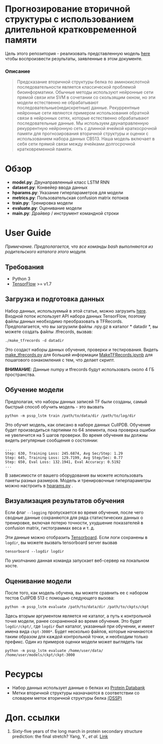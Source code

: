 
# Прогнозирование вторичной структуры с использованием длительной кратковременной памяти

Цель этого репозитория - реализовать представленную модель [here](https://arxiv.org/pdf/1412.7828.pdf) чтобы воспроизвести результаты, заявленные в этом документе.
### Описание
> Предсказание вторичной структуры белка по аминокислотной последовательности является классической проблемой биоинформатики. Обычные методы используют нейронные сети прямой связи или SVM в сочетании со скользящим окном, 
но эти модели естественно не обрабатывают последовательные(недискретные) данные. Рекуррентные нейронные сети являются примером использования обратной связи
в нейронных сетях, которые естественно обрабатывают последовательные данные. Мы используем двунаправленную рекуррентную нейронную сеть с длинной
ячейкой краткосрочной памяти для прогнозирования вторичной структуры и оценки с использованием набора данных CB513. Наша модель
включает в себя сети прямой связи между ячейками долгосрочной кратковременной памяти.

# Обзор

- **model.py**: Двунаправленный класс LSTM RNN
- **dataset.py**: Конвейер ввода данных
- **hparams.py**: Указание гиперпараметров для модели
- **metrics.py**: Пользовательская confusion matrix потоков
- **train.py**: Тренировка модели
- **evaluate.py**: Оценивание модели
- **__main__.py**: Драйвер / инструмент командной строки

# User Guide
*Примечание. Предполагается, что все команды bash выполняются из родительского каталога этого модуля.*

## Требования

- Python 3
- [TensorFlow](https://www.tensorflow.org/install/) >= v1.7


## Загрузка и подготовка данных

Набор данных, используемый в этой статье, можно загрузить [here](https://www.princeton.edu/~jzthree/datasets/ICML2014/). Входной поток использует API набора данных TensorFlow, поэтому файлы данных необходимо преобразовать в TFRecords. Предполагается, что вы загрузили файлы .npy.gz в каталог * datadir *, вы можете создать файлы .tfrecords, вызвав:
```
./make_tfrecords -d datadir
```
Это создаст наборы данных обучения, проверки и тестирования. Видеть [make_tfrecords.py](./make_tfrecords.py) для большей информации [MakeTFRecords.ipynb](./MakeTFRecords.ipynb) для пошагового ознакомления с тем, что делает скрипт.

**ВНИМАНИЕ**: Данные numpy и tfrecords будут использовать около 4 ГБ пространства.

## Обучение модели

Предполагая, что наборы данных записей TF были созданы, самый быстрый способ обучить модель - это вызвать
```
python -m pssp_lstm train /path/to/data/dir /path/to/log/dir
```
Это обучит модель, как описано в наборе данных CullPDB. Обучение будет производиться партиями по 64 элемента, пока проверка ошибки не увеличится на 5 шагов проверки. Во время обучения вы должны видеть регулярные сообщения о состоянии: 
```
...
Step: 630, Training Loss: 245.6874, Avg Sec/Step: 1.29
Step: 645, Training Loss: 129.7199, Avg Step/Sec: 0.77
Step: 650, Eval Loss: 132.1941, Eval Accuracy: 0.5192
...
```

В зависимости от вашего оборудования вы можете использовать пакеты разных размеров. Модель и тренировочные гиперпараметры можно настроить в [hparams.py](./pssp_lstm/hparams.py) .

## Визуализация результатов обучения

Если флаг `--logging` пропускается во время обучения, после чего сводные данные сохраняются для ряда статистических данных о тренировке, включая  потерю точности, ухудшение показателей в confusion matrix, гистограммах веса и т. д.

Эти данные можно отобразить [Tensorboard](https://github.com/tensorflow/tensorboard). Если логи сохранены в  `logdir`, вы можете вызвать tensorboard server вызвав
```
tensorboard --logdir logdir
```
По умолчанию данная команда запускает веб-сервер на локальном хосте.

## Оценивание модели

После того, как модель обучена, вы можете сравнить ее с набором тестов CullPDB 513 с помощью следующего вызова:
```
python -m pssp_lstm evaluate /path/to/data/dir /path/to/ckpts/ckpt
```
Здесь вторым аргументом является не каталог, а путь к контрольной точке модели, ранее сохраненной во время обучения. Это будет  `logdir/ckpt/`, где `logdir` был каталог, указанный при обучении, и имеет имена вида `ckpt-3000*`. Будет несколько файлов, которые начинаются таким образом для каждой контрольной точки, и необходим только префикс. Один из примеров оценки модели может выглядеть так
```
python -m pssp_lstm evaluate /home/user/data/ /home/user/models/ckpt/ckpt-3000
```

# Ресурсы


- Набор данных использует данные о белках из [Protein Databank](https://www.wwpdb.org/)
- Метки вторичной структуры назначаются в соответствии со словарем меток вторичной структуры белка [(DSSP)](http://swift.cmbi.ru.nl/gv/dssp/) 

# Доп. ссылки

1. Sixty-five years of the long march in protein secondary structure prediction: the final stretch? Yang, Y., *et al.* [Link](https://academic.oup.com/bib/advance-article/doi/10.1093/bib/bbw129/2769436)
